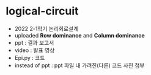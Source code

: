 # logical-circuit
+ 2022 2-1학기 논리회로설계 
+ uploaded **Row dominance** and **Column dominance**
+ ppt : 결과 보고서 
+ video : 발표 영상
+ Epi.py : 코드
+ instead of ppt : ppt 파일 내 가려진(다른) 코드 사진 첨부

